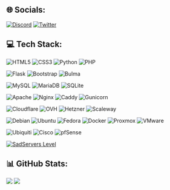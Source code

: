 ## 🌐 Socials:
[![Discord](https://img.shields.io/badge/Discord-%237289DA.svg?logo=discord&logoColor=white)](https://discord.gg/ZYjqPB27Av) 
[![Twitter](https://img.shields.io/badge/Twitter-%231DA1F2.svg?logo=Twitter&logoColor=white)](https://twitter.com/TakeusP) 

## 💻 Tech Stack:
![HTML5](https://img.shields.io/badge/html5-%23E34F26.svg?style=flat&logo=html5&logoColor=white) 
![CSS3](https://img.shields.io/badge/css3-%231572B6.svg?style=flat&logo=css3&logoColor=white) 
![Python](https://img.shields.io/badge/python-3670A0?style=flat&logo=python&logoColor=ffdd54) 
![PHP](https://img.shields.io/badge/php-%23777BB4.svg?style=flat&logo=php&logoColor=white)

![Flask](https://img.shields.io/badge/flask-%23000.svg?style=flat&logo=flask&logoColor=white) 
![Bootstrap](https://img.shields.io/badge/bootstrap-%23563D7C.svg?style=flat&logo=bootstrap&logoColor=white)
![Bulma](https://img.shields.io/badge/Bulma-00D1B2.svg?style=flat&logo=Bulma&logoColor=white)

![MySQL](https://img.shields.io/badge/mysql-4479A1.svg?style=flat&logo=mysql&logoColor=white)
![MariaDB](https://img.shields.io/badge/MariaDB-003545?style=flat&logo=mariadb&logoColor=white)
![SQLite](https://img.shields.io/badge/sqlite-%2307405e.svg?style=flat&logo=sqlite&logoColor=white) 

![Apache](https://img.shields.io/badge/apache-%23D42029.svg?style=flat&logo=apache&logoColor=white)
![Nginx](https://img.shields.io/badge/nginx-%23009639.svg?style=flat&logo=nginx&logoColor=white)
![Caddy](https://img.shields.io/badge/-Caddy-1F88C0?style=flat&logo=caddy&logoColor=white)
![Gunicorn](https://img.shields.io/badge/gunicorn-%298729.svg?style=flat&logo=gunicorn&logoColor=white)

![Cloudflare](https://img.shields.io/badge/Cloudflare-F38020?style=flat&logo=Cloudflare&logoColor=white) 
![OVH](https://img.shields.io/badge/OVH-123F6D.svg?style=flat&logo=OVH&logoColor=white) 
![Hetzner](https://img.shields.io/badge/Hetzner-D50C2D.svg?style=flat&logo=Hetzner&logoColor=white)
![Scaleway](https://img.shields.io/badge/SCALEWAY-%234f0599.svg?style=flat&logo=scaleway&logoColor=white)

<!--![Apache](https://img.shields.io/badge/apache-%23D42029.svg?style=flat&logo=apache&logoColor=white) -->
![Debian](https://img.shields.io/badge/Debian-A81D33.svg?style=flat&logo=Debian&logoColor=white)
![Ubuntu](https://img.shields.io/badge/Ubuntu-E95420?style=flat&logo=ubuntu&logoColor=white)
![Fedora](https://img.shields.io/badge/Fedora-51A2DA.svg?style=flat&logo=Fedora&logoColor=white)
![Docker](https://img.shields.io/badge/docker-%230db7ed.svg?style=flat&logo=docker&logoColor=white) 
![Proxmox](https://img.shields.io/badge/Proxmox-E57000.svg?style=flat&logo=Proxmox&logoColor=white)
![VMware](https://img.shields.io/badge/VMware-607078.svg?style=flat&logo=VMware&logoColor=white)

![Ubiquiti](https://img.shields.io/badge/ubiquiti-%230559C9.svg?style=flat&logo=ubiquiti&logoColor=white)
![Cisco](https://img.shields.io/badge/cisco-%23049fd9.svg?style=flat&logo=cisco&logoColor=white)
![pfSense](https://img.shields.io/badge/-pfSense-%23c9d1d9?logo=pfsense&logoColor=blue)

[![SadServers Level](https://img.shields.io/badge/SadServers-Intermediate-2962FF?style=plastic&labelColor=FFC400&logo=ansible&logoColor=1A237E&logoSize=auto)](https://sadservers.com/accounts/dashboard)
## 📊 GitHub Stats:
![](https://github-readme-stats.vercel.app/api?username=TakeusV1&theme=light&hide_border=false&include_all_commits=true&count_private=true)
![](https://github-readme-streak-stats.herokuapp.com/?user=TakeusV1&theme=light&hide_border=false)
